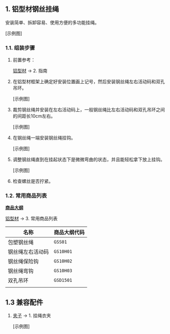 ## 1. 铝型材钢丝挂绳

安装简单、拆卸容易、使用方便的多功能挂绳。

[示例图]

### 1.1. 组装步骤

1. 前置参考：

    [铝型材](./铝型材.md) -> 2. 指南

2. 在铝型材框架上确定好安装位置画上记号，然后安装钢丝绳左右活动码和双孔吊环。

    [示例图]

3. 裁剪钢丝绳并安装在左右活动码上，一般钢丝绳比左右活动码和双孔吊环之间的间距长10cm左右。

    [示例图]

4. 在钢丝绳一端安装钢丝绳挂钩。

    [示例图]

5. 调整钢丝绳直到在挂起状态下是微微弯曲的状态，并且能轻松拿下放上挂钩。

    [示例图]

6. 检查螺丝是否拧紧。

### 1.2. 常用商品列表

**[商品大纲](../商品大纲.md)**

[铝型材](./铝型材.md) -> 3. 常用商品列表

| 名称 | 商品大纲代码 |
| - | - |
| 包塑钢丝绳 | `GSS01` |
| 钢丝绳左右活动码 | `GS10H01` |
| 钢丝绳保险钩 | `GS10H02` |
| 钢丝绳弯钩 | `GS10H03` |
| 双孔吊环 | `GSD1501` |
| | |

## 1.3 兼容配件

1. [夹子](./夹子.md) -> 1. 挂绳衣夹

    [示例图]

